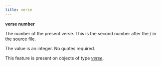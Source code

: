 ```yaml
---
title: verse
---
```


**verse number**

The number of the present verse.
This is the second number after the / in the source file.

The value is an integer. No quotes required.

This feature is present on objects of type [*verse*](otype).

